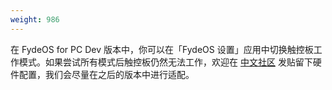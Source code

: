 ```yaml
---
weight: 986
---
```

在 FydeOS for PC Dev 版本中，你可以在「FydeOS 设置」应用中切换触控板工作模式。如果尝试所有模式后触控板仍然无法工作，欢迎在 [中文社区](https://fydeos.com/community/) 发贴留下硬件配置，我们会尽量在之后的版本中进行适配。